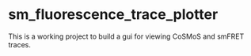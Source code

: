 # sm_fluorescence_trace_plotter
This is a working project to build a gui for viewing CoSMoS and smFRET traces. 
